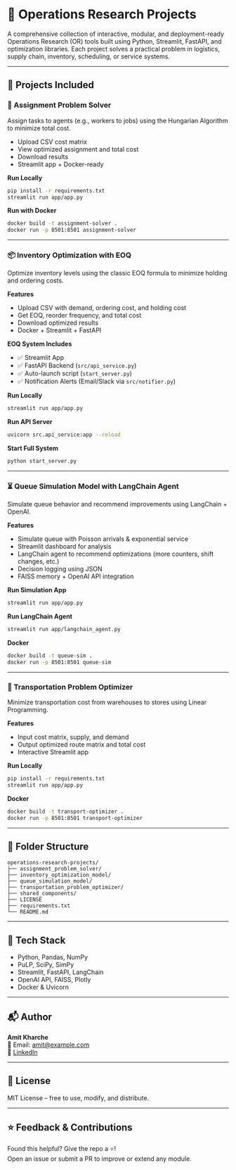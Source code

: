 
# 🧮 Operations Research Projects

A comprehensive collection of interactive, modular, and deployment-ready Operations Research (OR) tools built using Python, Streamlit, FastAPI, and optimization libraries. Each project solves a practical problem in logistics, supply chain, inventory, scheduling, or service systems.

---

## 🚀 Projects Included

### 🔁 Assignment Problem Solver
Assign tasks to agents (e.g., workers to jobs) using the Hungarian Algorithm to minimize total cost.

- Upload CSV cost matrix
- View optimized assignment and total cost
- Download results
- Streamlit app + Docker-ready

**Run Locally**
```bash
pip install -r requirements.txt
streamlit run app/app.py
```

**Run with Docker**
```bash
docker build -t assignment-solver .
docker run -p 8501:8501 assignment-solver
```

---

### 📦 Inventory Optimization with EOQ
Optimize inventory levels using the classic EOQ formula to minimize holding and ordering costs.

**Features**
- Upload CSV with demand, ordering cost, and holding cost
- Get EOQ, reorder frequency, and total cost
- Download optimized results
- Docker + Streamlit + FastAPI

**EOQ System Includes**
- ✅ Streamlit App
- ✅ FastAPI Backend (`src/api_service.py`)
- ✅ Auto-launch script (`start_server.py`)
- ✅ Notification Alerts (Email/Slack via `src/notifier.py`)

**Run Locally**
```bash
streamlit run app/app.py
```

**Run API Server**
```bash
uvicorn src.api_service:app --reload
```

**Start Full System**
```bash
python start_server.py
```

---

### ⏳ Queue Simulation Model with LangChain Agent
Simulate queue behavior and recommend improvements using LangChain + OpenAI.

**Features**
- Simulate queue with Poisson arrivals & exponential service
- Streamlit dashboard for analysis
- LangChain agent to recommend optimizations (more counters, shift changes, etc.)
- Decision logging using JSON
- FAISS memory + OpenAI API integration

**Run Simulation App**
```bash
streamlit run app/app.py
```

**Run LangChain Agent**
```bash
streamlit run app/langchain_agent.py
```

**Docker**
```bash
docker build -t queue-sim .
docker run -p 8501:8501 queue-sim
```

---

### 🚛 Transportation Problem Optimizer
Minimize transportation cost from warehouses to stores using Linear Programming.

**Features**
- Input cost matrix, supply, and demand
- Output optimized route matrix and total cost
- Interactive Streamlit app

**Run Locally**
```bash
pip install -r requirements.txt
streamlit run app/app.py
```

**Docker**
```bash
docker build -t transport-optimizer .
docker run -p 8501:8501 transport-optimizer
```

---

## 📁 Folder Structure

```
operations-research-projects/
├── assignment_problem_solver/
├── inventory_optimization_model/
├── queue_simulation_model/
├── transportation_problem_optimizer/
├── shared_components/
├── LICENSE
├── requirements.txt
└── README.md
```

---

## 🧰 Tech Stack

- Python, Pandas, NumPy
- PuLP, SciPy, SimPy
- Streamlit, FastAPI, LangChain
- OpenAI API, FAISS, Plotly
- Docker & Uvicorn

---

## 📬 Author

**Amit Kharche**  
📧 Email: amit@example.com  
🔗 [LinkedIn](https://www.linkedin.com/in/amitkharche)

---

## 📄 License

MIT License – free to use, modify, and distribute.

---

## ⭐ Feedback & Contributions

Found this helpful? Give the repo a ⭐!  
Open an issue or submit a PR to improve or extend any module.
